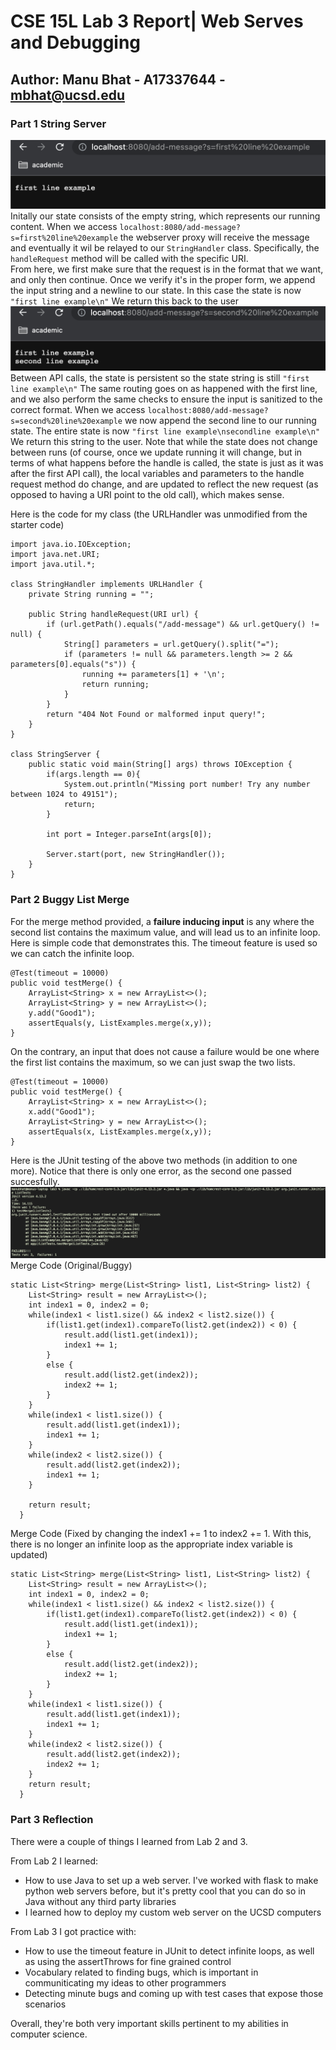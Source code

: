 # CSE 15L Lab 3 Report| Web Serves and Debugging 
## Author: Manu Bhat - A17337644 - mbhat@ucsd.edu

### Part 1 String Server
![line 1](p1-line1.png)
Initally our state consists of the empty string, which represents our running content.
When we access `localhost:8080/add-message?s=first%20line%20example` the webserver proxy will receive the message and eventually it wil be relayed to our `StringHandler` class. Specifically, the `handleRequest` method will be called with the specific URI.  
From here, we first make sure that the request is in the format that we want, and only then continue. Once we verify it's in the proper form, we append the input string and a newline to our state. In this case the state is now `"first line example\n"` We return this back to the user 
![line 2](p1-line2.png)
Between API calls, the state is persistent so the state string is still `"first line example\n"`
The same routing goes on as happened with the first line, and we also perform the same checks to ensure the input is sanitized to the correct format. 
When we access `localhost:8080/add-message?s=second%20line%20example` we now append the second line to our running state. The entire state is now `"first line example\nsecondline example\n"` We return this string to the user. Note that while the state does not change between runs (of course, once we update running it will change, but in terms of what happens before the handle is called, the state is just as it was after the first API call), the local variables and parameters to the handle request method do change, and are updated to reflect the new request (as opposed to having a URI point to the old call), which makes sense. 

Here is the code for my class (the URLHandler was unmodified from the starter code)
```
import java.io.IOException;
import java.net.URI;
import java.util.*;

class StringHandler implements URLHandler {
    private String running = ""; 

    public String handleRequest(URI url) {
        if (url.getPath().equals("/add-message") && url.getQuery() != null) {
            String[] parameters = url.getQuery().split("=");
            if (parameters != null && parameters.length >= 2 && parameters[0].equals("s")) {   
                running += parameters[1] + '\n'; 
                return running;
            }
        } 
        return "404 Not Found or malformed input query!";
    }
}

class StringServer {
    public static void main(String[] args) throws IOException {
        if(args.length == 0){
            System.out.println("Missing port number! Try any number between 1024 to 49151");
            return;
        }

        int port = Integer.parseInt(args[0]);

        Server.start(port, new StringHandler());
    }
}
```

### Part 2 Buggy List Merge

For the merge method provided, a **failure inducing input** is any where the second list contains the maximum value, and will lead us to an infinite loop. Here is simple code that demonstrates this. The timeout feature is used so we can catch the infinite loop.
```
@Test(timeout = 10000)
public void testMerge() {
    ArrayList<String> x = new ArrayList<>();
    ArrayList<String> y = new ArrayList<>();
    y.add("Good1");
    assertEquals(y, ListExamples.merge(x,y));
}
```

On the contrary, an input that does not cause a failure would be one where the first list contains the maximum, so we can just swap the two lists.
```
@Test(timeout = 10000)
public void testMerge() {
    ArrayList<String> x = new ArrayList<>();
    x.add("Good1");
    ArrayList<String> y = new ArrayList<>();
    assertEquals(x, ListExamples.merge(x,y));
}
```

Here is the JUnit testing of the above two methods (in addition to one more). Notice that there is only one error, as the second one passed succesfully.
![timeout](p2-timeout.png)
Merge Code (Original/Buggy)
```
static List<String> merge(List<String> list1, List<String> list2) {
    List<String> result = new ArrayList<>();
    int index1 = 0, index2 = 0;
    while(index1 < list1.size() && index2 < list2.size()) {
        if(list1.get(index1).compareTo(list2.get(index2)) < 0) {
            result.add(list1.get(index1));
            index1 += 1;
        }
        else {
            result.add(list2.get(index2));
            index2 += 1;
        }
    }
    while(index1 < list1.size()) {
        result.add(list1.get(index1));
        index1 += 1;
    }
    while(index2 < list2.size()) {
        result.add(list2.get(index2));
        index1 += 1;
    }

    return result;
  }
```

Merge Code (Fixed by changing the index1 += 1 to index2 += 1. With this, there is no longer an infinite loop as the appropriate index variable is updated)
```
static List<String> merge(List<String> list1, List<String> list2) {
    List<String> result = new ArrayList<>();
    int index1 = 0, index2 = 0;
    while(index1 < list1.size() && index2 < list2.size()) {
        if(list1.get(index1).compareTo(list2.get(index2)) < 0) {
            result.add(list1.get(index1));
            index1 += 1;
        }
        else {
            result.add(list2.get(index2));
            index2 += 1;
        }
    }
    while(index1 < list1.size()) {
        result.add(list1.get(index1));
        index1 += 1;
    }
    while(index2 < list2.size()) {
        result.add(list2.get(index2));
        index2 += 1;
    }
    return result;
  }
```

### Part 3 Reflection

There were a couple of things I learned from Lab 2 and 3.

From Lab 2 I learned:
- How to use Java to set up a web server. I've worked with flask to make python web servers before, but it's pretty cool that you can do so in Java without any third party libraries
- I learned how to deploy my custom web server on the UCSD computers

From Lab 3 I got practice with:
- How to use the timeout feature in JUnit to detect infinite loops, as well as using the assertThrows for fine grained control
- Vocabulary related to finding bugs, which is important in communiticating my ideas to other programmers
- Detecting minute bugs and coming up with test cases that expose those scenarios

Overall, they're both very important skills pertinent to my abilities in computer science.

